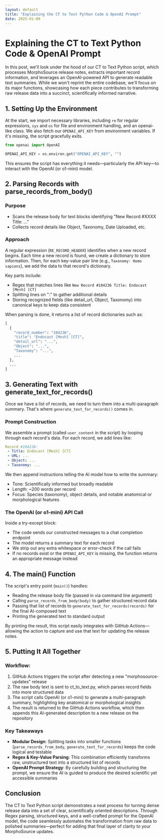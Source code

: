 ```yaml
---
layout: default
title: "Explaining the CT to Text Python Code & OpenAI Prompt"
date: 2025-01-09
---
```



# Explaining the CT to Text Python Code & OpenAI Prompt

In this post, we'll look under the hood of our CT to Text Python script, which processes MorphoSource release notes, extracts important record information, and leverages an OpenAI-powered API to generate readable text summaries. While we won't reprint the entire codebase, we'll focus on its major functions, showcasing how each piece contributes to transforming raw release data into a succinct, scientifically informed narrative.

## 1. Setting Up the Environment

At the start, we import necessary libraries, including `re` for regular expressions, `sys` and `os` for file and environment handling, and an openai-like class. We also fetch our `OPENAI_API_KEY` from environment variables. If it's missing, the script gracefully exits.

```python
from openai import OpenAI

OPENAI_API_KEY = os.environ.get("OPENAI_API_KEY", "")
```

This ensures the script has everything it needs—particularly the API key—to interact with the OpenAI (or o1-mini) model.

## 2. Parsing Records with parse_records_from_body()

### Purpose
- Scans the release body for text blocks identifying "New Record #XXXX Title: ..."
- Collects record details like Object, Taxonomy, Date Uploaded, etc.

### Approach
A regular expression (`RE_RECORD_HEADER`) identifies when a new record begins. Each time a new record is found, we create a dictionary to store information. Then, for each key-value pair line (e.g., `Taxonomy: Homo sapiens`), we add the data to that record's dictionary.

Key parts include:

- Regex that matches lines like `New Record #104236 Title: Endocast [Mesh] [CT]`
- Splitting lines on ":" to gather additional details
- Storing recognized fields (like detail_url, Object, Taxonomy) into canonical keys to keep data consistent

When parsing is done, it returns a list of record dictionaries such as:

```python
[
  {
    "record_number": "104236",
    "title": "Endocast [Mesh] [CT]",
    "detail_url": "...",
    "Object": "...",
    "Taxonomy": "...",
    ...
  },
  ...
]
```

## 3. Generating Text with generate_text_for_records()

Once we have a list of records, we need to turn them into a multi-paragraph summary. That's where `generate_text_for_records()` comes in.

### Prompt Construction
We assemble a prompt (called `user_content` in the script) by looping through each record's data.
For each record, we add lines like:

```yaml
Record #104236:
 - Title: Endocast [Mesh] [CT]
 - URL: ...
 - Object: ...
 - Taxonomy: ...
```

We then append instructions telling the AI model how to write the summary:
- Tone: Scientifically informed but broadly readable
- Length: ~200 words per record
- Focus: Species (taxonomy), object details, and notable anatomical or morphological features

### The OpenAI (or o1-mini) API Call
Inside a try-except block:

- The code sends our constructed messages to a chat completion endpoint
- The model returns a summary text for each record
- We strip out any extra whitespace or error-check if the call fails
- If no records exist or the `OPENAI_API_KEY` is missing, the function returns an appropriate message instead

## 4. The main() Function

The script's entry point (`main()`) handles:

- Reading the release body file (passed in via command line argument)
- Calling `parse_records_from_body(body)` to gather structured record data
- Passing that list of records to `generate_text_for_records(records)` for the final AI-composed text
- Printing the generated text to standard output

By printing the result, this script easily integrates with GitHub Actions—allowing the action to capture and use that text for updating the release notes.

## 5. Putting It All Together

### Workflow:

1. GitHub Actions triggers the script after detecting a new "morphosource-updates" release
2. The raw body text is sent to ct_to_text.py, which parses record fields into more structured data
3. The script calls OpenAI (or o1-mini) to generate a multi-paragraph summary, highlighting key anatomical or morphological insights
4. The result is returned to the GitHub Actions workflow, which then appends this AI-generated description to a new release on the repository

### Key Takeaways

- **Modular Design**: Splitting tasks into smaller functions (`parse_records_from_body`, `generate_text_for_records`) keeps the code logical and testable
- **Regex & Key-Value Parsing**: This combination efficiently transforms raw, unstructured text into a structured list of records
- **OpenAI Prompt Strategy**: By carefully building and structuring the prompt, we ensure the AI is guided to produce the desired scientific yet accessible summaries

## Conclusion

The CT to Text Python script demonstrates a neat process for turning dense release data into a set of clear, scientifically oriented descriptions. Through Regex parsing, structured keys, and a well-crafted prompt for the OpenAI model, the code seamlessly automates the transformation from raw data to polished summaries—perfect for adding that final layer of clarity to your MorphoSource updates.
